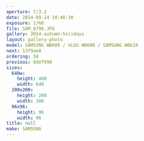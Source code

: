 ```yaml
---
aperture: f/3.2
date: 2014-09-24 10:48:38
exposure: 1/60
file: SAM_6798.JPG
gallery: 2014-autumn-holidays
layout: gallery-photo
model: SAMSUNG WB600 / VLUU WB600 / SAMSUNG WB610
next: 13f9ae0
ordering: 58
previous: 0def998
sizes:
  640w:
    height: 480
    width: 640
  200x200:
    height: 200
    width: 200
  96x96:
    height: 96
    width: 96
title: null
make: SAMSUNG
---
```

